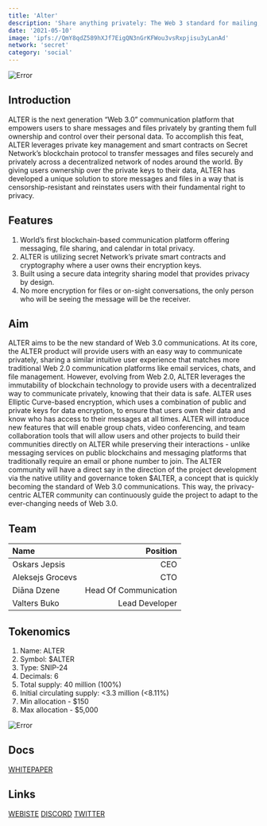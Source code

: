 ```yaml
---
title: 'Alter'
description: 'Share anything privately: The Web 3 standard for mailing, messaging, and file sharing that is built on SecretNetwork smart contract and cryptography'
date: '2021-05-10'
image: 'ipfs://QmY8qdZ589hXJf7EigQN3nGrKFWou3vsRxpjisu3yLanAd'
network: 'secret'
category: 'social'
---
```


![Error](ipfs://QmVGJwaXUkib8n8WfHSeAm4mYtMoA66rs8KM9WSjnBXeju)

## Introduction

ALTER is the next generation “Web 3.0” communication platform that empowers users to share messages and files privately by granting them full ownership and control over their personal data. To accomplish this feat, ALTER leverages private key management and smart contracts on Secret Network’s blockchain protocol to transfer messages and files securely and privately across a decentralized network of nodes around the world. By giving users ownership over the private keys to their data, ALTER has developed a unique solution to store messages and files in a way that is censorship-resistant and reinstates users with their fundamental right to privacy.

## Features

1. World’s first blockchain-based communication platform offering messaging, file sharing, and calendar in total privacy.
2. ALTER is utilizing secret Network’s private smart contracts and cryptography where a user owns their encryption keys.
3. Built using a secure data integrity sharing model that provides privacy by design.
4. No more encryption for files or on-sight conversations, the only person who will be seeing the message will be the receiver.

## Aim

ALTER aims to be the new standard of Web 3.0 communications. At its core, the ALTER product will provide users with an easy way to communicate privately, sharing a similar intuitive user experience that matches more traditional Web 2.0 communication platforms like email services, chats, and file management. However, evolving from Web 2.0, ALTER leverages the immutability of blockchain technology to provide users with a decentralized way to communicate privately, knowing that their data is safe. ALTER uses Elliptic Curve-based encryption, which uses a combination of public and private keys for data encryption, to ensure that users own their data and know who has access to their messages at all times. ALTER will introduce new features that will enable group chats, video conferencing, and team collaboration tools that will allow users and other projects to build their communities directly on ALTER while preserving their interactions - unlike messaging services on public blockchains and messaging platforms that traditionally require an email or phone number to join. The ALTER community will have a direct say in the direction of the project development via the native utility and governance token $ALTER, a concept that is quickly becoming the standard of Web 3.0 communications. This way, the privacy-centric ALTER community can continuously guide the project to adapt to the ever-changing needs of Web 3.0.


## Team

| Name  |  Position |
|:---|---:|
|Oskars Jepsis| CEO |
|Aleksejs Grocevs| CTO |
|Diāna Dzene| Head Of Communication |
|Valters Buko|Lead Developer |

## Tokenomics

1. Name: ALTER
2. Symbol: $ALTER
3. Type: SNIP-24
4. Decimals: 6
5. Total supply: 40 million (100%)
6. Initial circulating supply: <3.3 million (<8.11%)
7. Min allocation - $150
8. Max allocation - $5,000

![Error](ipfs://QmQKCrFYEyTWu43SGKPT7c9HB8vvk7RK7TpWeXUQL2sqn8)

## Docs

[WHITEPAPER](ipfs://QmTNAeMX3KDJpip7cKfu6fVyzU3VGRfsyfeMgkhh5yarJm)

## Links

[WEBISTE](https://altermail.live/)
[DISCORD](https://discord.gg/NsV7JWn29Q)
[TWITTER](https://twitter.com/AlterDapp)
